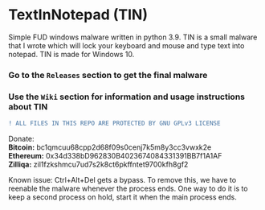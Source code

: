 # TextInNotepad (TIN)
Simple FUD windows malware written in python 3.9. TIN is a small malware that I wrote which will lock your keyboard and mouse and type text into notepad. TIN is made for Windows 10.

### Go to the `Releases` section to get the final malware
### Use the `Wiki` section for information and usage instructions about TIN

```diff
! ALL FILES IN THIS REPO ARE PROTECTED BY GNU GPLv3 LICENSE
```

Donate:<br>
**Bitcoin:** bc1qmcuu68cpp2d68f09s0cenj7k5m8y3cc3vwxk2e<br>
**Ethereum:** 0x34d338bD962830B4023674084331391BB7f1A1AF<br>
**Zilliqa:** zil1fzkshmcu7ud7s2k8ct6pkffntet9700kfh8gf2<br>

Known issue: Ctrl+Alt+Del gets a bypass. To remove this, we have to reenable the malware whenever the process ends. One way to do it is to keep a second process on hold, start it when the main process ends.
